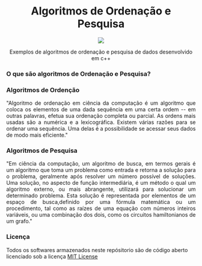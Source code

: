<h1 align="center">Algoritmos de Ordenação e Pesquisa</h1>
<p align="center">
  <img src="http://walderlan.xyz/assets/license.svg">
</p>
<p align="center">Exemplos de algoritmos de ordenação e pesquisa de dados desenvolvido em c++</p>

<h3>O que são algoritmos de Ordenação e Pesquisa?</h3>

### Algoritmos de Ordenção
<p align="justify">
"Algoritmo de ordenação em ciência da computação é um algoritmo que coloca os elementos de uma dada sequência em uma certa ordem -- em outras palavras, efetua sua ordenação completa ou parcial. As ordens mais usadas são a numérica e a lexicográfica.
Existem várias razões para se ordenar uma sequência. Uma delas é a possibilidade se acessar seus dados de modo mais eficiente."
</p>

### Algoritmos de Pesquisa
<p align="justify">
"Em ciência da computação, um algoritmo de busca, em termos gerais é um algoritmo que toma um problema como entrada e retorna a solução para o problema, geralmente após resolver um número possível de soluções.
Uma solução, no aspecto de função intermediária, é um método o qual um algoritmo externo, ou mais abrangente, utilizará para solucionar um determinado problema. Esta solução é representada por elementos de um espaço de busca,definido por uma fórmula matemática ou um procedimento, tal como as raízes de uma equação com números inteiros variáveis, ou uma combinação dos dois, como os circuitos hamiltonianos de um grafo."
</p>

<h3>Licença</h3>
<p align="justif">Todos os softwares armazenados neste repósitorio são de código aberto licenciado sob a licença <a href="https://github.com/WalderlanSena/algoritmosDeOrdenacao/blob/master/LICENSE">MIT License</a></p>
